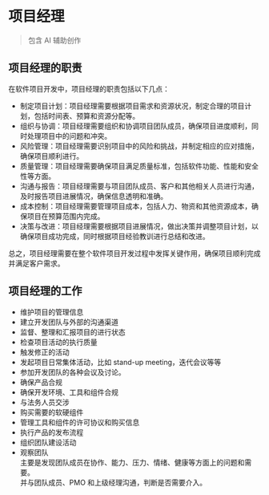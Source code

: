 # 项目经理

> 包含 AI 辅助创作

## 项目经理的职责

在软件项目开发中，项目经理的职责包括以下几点：

- 制定项目计划：项目经理需要根据项目需求和资源状况，制定合理的项目计划，包括时间表、预算和资源分配等。
- 组织与协调：项目经理需要组织和协调项目团队成员，确保项目进度顺利，同时处理项目中的问题和冲突。
- 风险管理：项目经理需要识别项目中的风险和挑战，并制定相应的应对措施，确保项目顺利进行。
- 质量管理：项目经理需要确保项目满足质量标准，包括软件功能、性能和安全性等方面。
- 沟通与报告：项目经理需要与项目团队成员、客户和其他相关人员进行沟通，及时报告项目进展情况，确保信息透明和准确。
- 成本控制：项目经理需要管理项目成本，包括人力、物资和其他资源成本，确保项目在预算范围内完成。
- 决策与改进：项目经理需要根据项目进展情况，做出决策并调整项目计划，以确保项目成功完成，同时根据项目经验教训进行总结和改进。

总之，项目经理需要在整个软件项目开发过程中发挥关键作用，确保项目顺利完成并满足客户需求。

## 项目经理的工作

- 维护项目的管理信息
- 建立开发团队与外部的沟通渠道
- 监督、整理和汇报项目的进行状态
- 检查项目活动的执行质量
- 触发修正的活动
- 发起项目日常集体活动，比如 stand-up meeting，迭代会议等等
- 参加开发团队的各种会议及讨论。
- 确保产品合规
- 确保开发环境、工具和组件合规
- 与法务人员交涉
- 购买需要的软硬组件
- 管理工具和组件的许可协议和购买信息
- 执行产品的发布流程
- 组织团队建设活动
- 观察团队  
  主要是发现团队成员在协作、能力、压力、情绪、健康等方面上的问题和需要。  
  并与团队成员、PMO 和上级经理沟通，判断是否需要介入。
